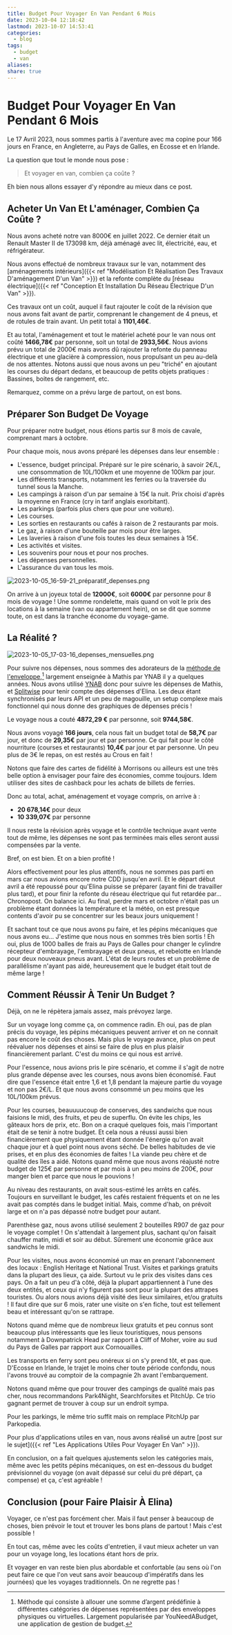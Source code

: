 ```yaml
---
title: Budget Pour Voyager En Van Pendant 6 Mois
date: 2023-10-04 12:18:42
lastmod: 2023-10-07 14:53:41
categories:
  - blog
tags:
  - budget
  - van
aliases: 
share: true
---
```


# Budget Pour Voyager En Van Pendant 6 Mois

Le 17 Avril 2023, nous sommes partis à l'aventure avec ma copine pour 166 jours en France, en Angleterre, au Pays de Galles, en Ecosse et en Irlande.

La question que tout le monde nous pose :

> Et voyager en van, combien ça coûte ?

Eh bien nous allons essayer d'y répondre au mieux dans ce post.

## Acheter Un Van Et L'aménager, Combien Ça Coûte ?

Nous avons acheté notre van 8000€ en juillet 2022. Ce dernier était un Renault Master II de 173098 km, déjà aménagé avec lit, électricité, eau, et réfrigérateur.

Nous avons effectué de nombreux travaux sur le van, notamment des [aménagements intérieurs]({{< ref "Modélisation Et Réalisation Des Travaux D'aménagement D'un Van" >}}) et la refonte complète du [réseau électrique]({{< ref "Conception Et Installation Du Réseau Électrique D'un Van" >}}).

Ces travaux ont un coût, auquel il faut rajouter le coût de la révision que nous avons fait avant de partir, comprenant le changement de 4 pneus, et de rotules de train avant. Un petit total à **1101,46€**.

Et au total, l'aménagement et tout le matériel acheté pour le van nous ont coûté **1466,78€** par personne, soit un total de **2933,56€**. Nous avions prévu un total de 2000€ mais avons dû rajouter la refonte du panneau électrique et une glacière à compression, nous propulsant un peu au-delà de nos attentes. Notons aussi que nous avons un peu "triché" en ajoutant les courses du départ dedans, et beaucoup de petits objets pratiques : Bassines, boites de rangement, etc.

Remarquez, comme on a prévu large de partout, on est bons.

## Préparer Son Budget De Voyage

Pour préparer notre budget, nous étions partis sur 8 mois de cavale, comprenant mars à octobre.

Pour chaque mois, nous avons préparé les dépenses dans leur ensemble :

- L'essence, budget principal. Préparé sur le pire scénario, à savoir 2€/L, une consommation de 10L/100km et une moyenne de 100km par jour.
- Les différents transports, notamment les ferries ou la traversée du tunnel sous la Manche.
- Les campings à raison d'un par semaine à 15€ la nuit. Prix choisi d'après la moyenne en France (cry in tarif anglais exorbitant).
- Les parkings (parfois plus chers que pour une voiture).
- Les courses.
- Les sorties en restaurants ou cafés à raison de 2 restaurants par mois.
- Le gaz, à raison d'une bouteille par mois pour être larges.
- Les laveries à raison d'une fois toutes les deux semaines à 15€.
- Les activités et visites.
- Les souvenirs pour nous et pour nos proches.
- Les dépenses personnelles.
- L'assurance du van tous les mois.

![2023-10-05_16-59-21_préparatif_depenses.png](/images/2023-10-05_16-59-21_préparatif_depenses.png)

On arrive à un joyeux total de **12000€**, soit **6000€** par personne pour 8 mois de voyage ! Une somme rondelette, mais quand on voit le prix des locations à la semaine (van ou appartement hein), on se dit que somme toute, on est dans la tranche économe du voyage-game.

## La Réalité ?

![2023-10-05_17-03-16_depenses_mensuelles.png](/images/2023-10-05_17-03-16_depenses_mensuelles.png)

Pour suivre nos dépenses, nous sommes des adorateurs de la [méthode de l'enveloppe](https://www.ynab.com/the-four-rules/),[^1] largement enseignée à Mathis par YNAB il y a quelques années. Nous avons utilisé [YNAB](https://www.ynab.com/) donc pour suivre les dépenses de Mathis, et [Splitwise](https://secure.splitwise.com) pour tenir compte des dépenses d'Elina. Les deux étant synchronisés par leurs API et un peu de magouille, un setup complexe mais fonctionnel qui nous donne des graphiques de dépenses précis !

Le voyage nous a couté **4872,29 €** par personne, soit **9744,58€**.

Nous avons voyagé **166 jours**, cela nous fait un budget total de **58,7€** par jour, et donc de **29,35€** par jour et par personne. Ce qui fait pour le côté nourriture (courses et restaurants) **10,4€** par jour et par personne. Un peu plus de 3€ le repas, on est restés au Crous en fait !

Notons que faire des cartes de fidélité à Morrisons ou ailleurs est une très belle option à envisager pour faire des économies, comme toujours. Idem utiliser des sites de cashback pour les achats de billets de ferries.

Donc au total, achat, aménagement et voyage compris, on arrive à :

- **20 678,14€** pour deux
- **10 339,07€** par personne

Il nous reste la révision après voyage et le contrôle technique avant vente tout de même, les dépenses ne sont pas terminées mais elles seront aussi compensées par la vente.

Bref, on est bien. Et on a bien profité !

Alors effectivement pour les plus attentifs, nous ne sommes pas parti en mars car nous avions encore notre CDD jusqu'en avril. Et le départ début avril a été repoussé pour qu'Elina puisse se préparer (ayant fini de travailler plus tard), et pour finir la refonte du réseau électrique qui fut retardée par… Chronopost. On balance ici. Au final, perdre mars et octobre n'était pas un problème étant données la température et la météo, on est presque contents d'avoir pu se concentrer sur les beaux jours uniquement !

Et sachant tout ce que nous avons pu faire, et les pépins mécaniques que nous avons eu… J'estime que nous nous en sommes très bien sortis ! Eh oui, plus de 1000 balles de frais au Pays de Galles pour changer le cylindre récepteur d'embrayage, l'embrayage et deux pneus, et rebelotte en Irlande pour deux nouveaux pneus avant. L'état de leurs routes et un problème de parallélisme n'ayant pas aidé, heureusement que le budget était tout de même large !

## Comment Réussir À Tenir Un Budget ?

Déjà, on ne le répètera jamais assez, mais prévoyez large.

Sur un voyage long comme ça, on commence radin. Eh oui, pas de plan précis du voyage, les pépins mécaniques peuvent arriver et on ne connait pas encore le coût des choses. Mais plus le voyage avance, plus on peut réévaluer nos dépenses et ainsi se faire de plus en plus plaisir financièrement parlant. C'est du moins ce qui nous est arrivé.

Pour l'essence, nous avions pris le pire scénario, et comme il s'agit de notre plus grande dépense avec les courses, nous avons bien économisé. Faut dire que l'essence était entre 1,6 et 1,8 pendant la majeure partie du voyage et non pas 2€/L. Et que nous avons consommé un peu moins que les 10L/100km prévus.

Pour les courses, beauuuucoup de conserves, des sandwichs que nous faisions le midi, des fruits, et peu de superflu. On évite les chips, les gâteaux hors de prix, etc. Bon on a craqué quelques fois, mais l'important était de se tenir à notre budget. Et cela nous a réussi aussi bien financièrement que physiquement étant donnée l'énergie qu'on avait chaque jour et à quel point nous avons séché. De belles habitudes de vie prises, et en plus des économies de faites ! La viande peu chère et de qualité des îles a aidé. Notons quand même que nous avons réajusté notre budget de 125€ par personne et par mois à un peu moins de 200€, pour manger bien et parce que nous le pouvions !

Au niveau des restaurants, on avait sous-estimé les arrêts en cafés. Toujours en surveillant le budget, les cafés restaient fréquents et on ne les avait pas comptés dans le budget initial. Mais, comme d'hab, on prévoit large et on n'a pas dépassé notre budget pour autant.

Parenthèse gaz, nous avons utilisé seulement 2 bouteilles R907 de gaz pour le voyage complet ! On s'attendait à largement plus, sachant qu'on faisait chauffer matin, midi et soir au début. Sûrement une économie grâce aux sandwichs le midi.

Pour les visites, nous avons économisé un max en prenant l'abonnement des locaux : English Heritage et National Trust. Visites et parkings gratuits dans la plupart des lieux, ça aide. Surtout vu le prix des visites dans ces pays. On a fait un peu d'à côté, déjà la plupart appartiennent à l'une des deux entités, et ceux qui n'y figurent pas sont pour la plupart des attrapes touristes. Ou alors nous avions déjà visité des lieux similaires, et/ou gratuits ! Il faut dire que sur 6 mois, rater une visite on s'en fiche, tout est tellement beau et intéressant qu'on se rattrape.

Notons quand même que de nombreux lieux gratuits et peu connus sont beaucoup plus intéressants que les lieux touristiques, nous pensons notamment à Downpatrick Head par rapport à Cliff of Moher, voire au sud du Pays de Galles par rapport aux Cornouailles.

Les transports en ferry sont peu onéreux si on s'y prend tôt, et pas que. D'Ecosse en Irlande, le trajet le moins cher toute période confondu, nous l'avons trouvé au comptoir de la compagnie 2h avant l'embarquement.

Notons quand même que pour trouver des campings de qualité mais pas cher, nous recommandons Park4Night, Searchforsites et PitchUp. Ce trio gagnant permet de trouver à coup sur un endroit sympa.

Pour les parkings, le même trio suffit mais on remplace PitchUp par Parkopedia.

Pour plus d'applications utiles en van, nous avons réalisé un autre [post sur le sujet]({{< ref "Les Applications Utiles Pour Voyager En Van" >}}).

En conclusion, on a fait quelques ajustements selon les catégories mais, même avec les petits pépins mécaniques, on est en-dessous du budget prévisionnel du voyage (on avait dépassé sur celui du pré départ, ça compense) et ça, c'est agréable !

## Conclusion (pour Faire Plaisir À Elina)

Voyager, ce n'est pas forcément cher. Mais il faut penser à beaucoup de choses, bien prévoir le tout et trouver les bons plans de partout ! Mais c'est possible !

En tout cas, même avec les coûts d'entretien, il vaut mieux acheter un van pour un voyage long, les locations étant hors de prix.

Et voyager en van reste bien plus abordable et confortable (au sens où l'on peut faire ce que l'on veut sans avoir beaucoup d'impératifs dans les journées) que les voyages traditionnels. On ne regrette pas !

[^1]: Méthode qui consiste à allouer une somme d’argent prédéfinie à différentes catégories de dépenses représentées par des enveloppes physiques ou virtuelles. Largement popularisée par YouNeedABudget, une application de gestion de budget.
